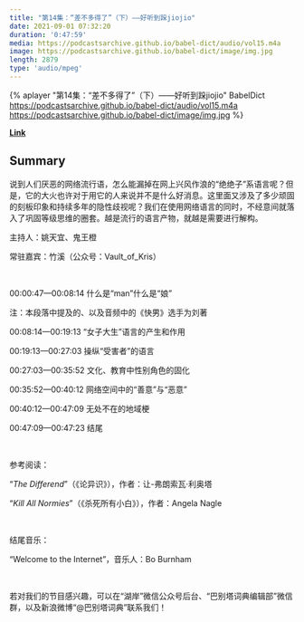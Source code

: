 ```yaml
---
title: "第14集：“差不多得了”（下）——好听到跺jiojio"
date: 2021-09-01 07:32:20
duration: '0:47:59'
media: https://podcastsarchive.github.io/babel-dict/audio/vol15.m4a
image: https://podcastsarchive.github.io/babel-dict/image/img.jpg
length: 2879
type: 'audio/mpeg'
---
```


{% aplayer "第14集：“差不多得了”（下）——好听到跺jiojio" BabelDict  https://podcastsarchive.github.io/babel-dict/audio/vol15.m4a https://podcastsarchive.github.io/babel-dict/image/img.jpg %}

**[Link](https://www.xiaoyuzhoufm.com/episode/612f2f95610deda14a11feb3)**

## Summary
<p>说到人们厌恶的网络流行语，怎么能漏掉在网上兴风作浪的“绝绝子”系语言呢？但是，它的大火也许对于用它的人来说并不是什么好消息。这里面又涉及了多少顽固的刻板印象和持续多年的隐性歧视呢？我们在使用网络语言的同时，不经意间就落入了巩固等级思维的圈套。越是流行的语言产物，就越是需要进行解构。</p><p>主持人：姚天宜、鬼王橙</p><p>常驻嘉宾：竹溪（公众号：Vault_of_Kris）</p><p><br /></p><p>00:00:47—00:08:14 什么是“man”什么是“娘”</p><p>注：本段落中提及的、以及音频中的《快男》选手为刘著</p><p>00:08:14—00:19:13 “女子大生”语言的产生和作用</p><p>00:19:13—00:27:03 操纵“受害者”的语言</p><p>00:27:03—00:35:52 文化、教育中性别角色的固化</p><p>00:35:52—00:40:12 网络空间中的“善意”与“恶意”</p><p>00:40:12—00:47:09 无处不在的地域梗</p><p>00:47:09—00:47:23 结尾</p><p><br /></p><p>参考阅读：</p><p>“<em>The Differend</em>”（《论异识》），作者：让-弗朗索瓦·利奥塔</p><p>“<em>Kill All Normies</em>”（《杀死所有小白》），作者：Angela Nagle</p><p><br /></p><p>结尾音乐：</p><p>“Welcome to the Internet”，音乐人：Bo Burnham</p><p><br /></p><p>若对我们的节目感兴趣，可以在“湖岸”微信公众号后台、“巴别塔词典编辑部”微信群，以及新浪微博“@巴别塔词典”联系我们！</p>
    